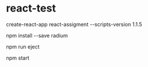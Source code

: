 # react-test
 
create-react-app react-assigment --scripts-version 1.1.5

npm install --save radium

npm run eject

npm start
